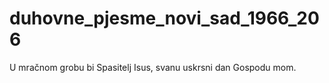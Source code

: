 # duhovne_pjesme_novi_sad_1966_206
U mračnom grobu bi Spasitelj Isus, svanu uskrsni dan Gospodu mom.